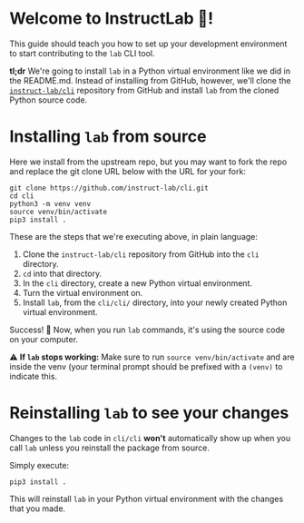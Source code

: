 # Welcome to InstructLab 🥼!

This guide should teach you how to set up your development environment to start contributing to the `lab` CLI tool.

**tl;dr** We're going to install `lab` in a Python virtual environment like we did in the README.md. Instead of installing from GitHub, however, we'll clone the [`instruct-lab/cli`](https://github.com/instruct-lab/cli) repository from GitHub and install `lab` from the cloned Python source code.

# Installing `lab` from source

Here we install from the upstream repo, but you may want to fork the repo and replace the git clone URL below with the URL for your fork:

```ShellSession
git clone https://github.com/instruct-lab/cli.git
cd cli
python3 -m venv venv
source venv/bin/activate
pip3 install .
```

These are the steps that we're executing above, in plain language:

1. Clone the `instruct-lab/cli` repository from GitHub into the `cli` directory.
2. `cd` into that directory.
3. In the `cli` directory, create a new Python virtual environment.
4. Turn the virtual environment on.
5. Install `lab`, from the `cli/cli/` directory, into your newly created Python virtual environment.

Success! 🌟 Now, when you run `lab` commands, it's using the source code on your computer. 

⚠️  **If `lab` stops working:** Make sure to run `source venv/bin/activate` and are inside the venv (your terminal prompt should be prefixed with a `(venv)` to indicate this.

# Reinstalling `lab` to see your changes

Changes to the `lab` code in `cli/cli` **won't** automatically show up when you call `lab` unless you reinstall the package from source.

Simply execute:

```
pip3 install .
```

This will reinstall `lab` in your Python virtual environment with the changes that you made.
